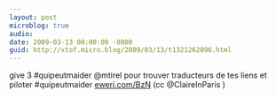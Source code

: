```yaml
---
layout: post
microblog: true
audio: 
date: 2009-03-13 00:00:00 -0000
guid: http://xtof.micro.blog/2009/03/13/t1321262896.html
---
```

give 3 #quipeutmaider @mtirel pour trouver traducteurs de tes liens et piloter #quipeutmaider [eweri.com/BzN](http://eweri.com/BzN) (cc @ClaireInParis )
